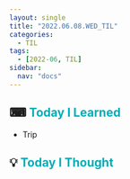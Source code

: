 ```yaml
---
layout: single
title: "2022.06.08.WED_TIL"
categories:
  - TIL
tags:
  - [2022-06, TIL]
sidebar:
  nav: "docs"
---
```


## ⌨ <a style="color:#00adb5">Today I Learned</a>

- Trip

## 💡 <a style="color:#00adb5">Today I Thought</a>
